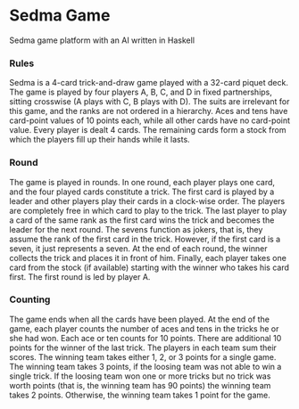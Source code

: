 # Sedma Game
Sedma game platform with an AI written in Haskell

### Rules
Sedma is a 4-card trick-and-draw game played with a 32-card piquet deck. The game is played by four players A, B, C, and D in fixed partnerships, sitting crosswise (A plays with C, B plays with D). The suits are irrelevant for this game, and the ranks are not ordered in a hierarchy. Aces and tens have card-point values of 10 points each, while all other cards have no card-point value. Every player is dealt 4 cards. The remaining cards form a stock from which the players fill up their hands while it lasts.

### Round
The game is played in rounds. In one round, each player plays one card, and the four played cards constitute a trick. The first card is played by a leader and other players play their cards in a clock-wise order. The players are completely free in which card to play to the trick. The last player to play a card of the same rank as the first card wins the trick and becomes the leader for the next round. The sevens function as jokers, that is, they assume the rank of the first card in the trick. However, if the first card is a seven, it just represents a seven. At the end of each round, the winner collects the trick and places it in front of him. Finally, each player takes one card from the stock (if available) starting with the winner who takes his card first. The first round is led by player A.

### Counting
The game ends when all the cards have been played. At the end of the game, each player counts the number of aces and tens in the tricks he or she had won. Each ace or ten counts for 10 points. There are additional 10 points for the winner of the last trick. The players in each team sum their scores. The winning team takes either 1, 2, or 3 points for a single game. The winning team takes 3 points, if the loosing team was not able to win a single trick. If the loosing team won one or more tricks but no trick was worth points (that is, the winning team has 90 points) the winning team takes 2 points. Otherwise, the winning team takes 1 point for the game.
